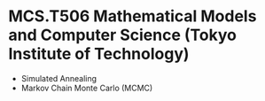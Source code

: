 # MCS.T506 Mathematical Models and Computer Science (Tokyo Institute of Technology)<br>
* Simulated Annealing
* Markov Chain Monte Carlo (MCMC)
